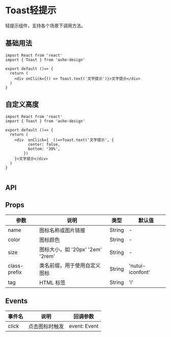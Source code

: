 # Toast轻提示

轻提示组件，支持各个场景下调用方法。

## 基础用法

```tsx
import React from 'react'
import { Toast } from 'ashe-design'

export default ()=> {
  return (
    <div onClick={() => Toast.text('文字提示')}>文字提示</div>
  )
}
```

## 自定义高度
```tsx
import React from 'react'
import { Toast } from 'ashe-design'

export default ()=> {
  return (
    <div  onClick={  ()=>Toast.text('文字提示', {
          center: false,
          bottom: '30%',
        })
    }>文字提示</div>
  )
}


```

## API

## Props

| 参数           | 说明                         | 类型     | 默认值              |
|--------------|----------------------------|--------|------------------|
| name         | 图标名称或图片链接                  | String | -                |
| color        | 图标颜色                       | String | -                |
| size         | 图标大小，如 '20px' '2em' '2rem' | String | -                |
| class-prefix | 类名前缀，用于使用自定义图标             | String | 'nutui-iconfont' |
| tag          | HTML 标签                    | String | 'i'              |

## Events

| 事件名   | 说明      | 回调参数         |
|-------|---------|--------------|
| click | 点击图标时触发 | event: Event |
